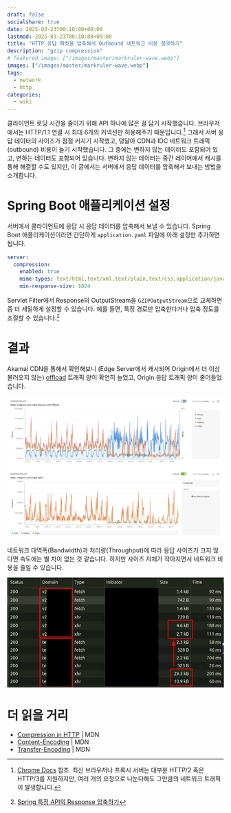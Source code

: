 ```yaml
---
draft: false
socialshare: true
date: 2025-03-23T00:10:00+09:00
lastmod: 2025-03-23T00:10:00+09:00
title: "HTTP 응답 패킷을 압축해서 Outbound 네트워크 비용 절약하기"
description: "gzip compression"
# featured_image: ["/images/master/markruler-wave.webp"]
images: ["/images/master/markruler-wave.webp"]
tags:
  - network
  - http
categories:
  - wiki
---
```


클라이언트 로딩 시간을 줄이기 위해 API 하나에 많은 걸 담기 시작했습니다.
브라우저에서는 HTTP/1.1 연결 시 최대 6개의 커넥션만 허용해주기 때문입니다.[^1]
그래서 서버 응답 데이터의 사이즈가 점점 커지기 시작했고,
덩달아 CDN과 IDC 네트워크 트래픽(outbound) 비용이 늘기 시작했습니다.
그 중에는 변하지 않는 데이터도 포함되어 있고, 변하는 데이터도 포함되어 있습니다.
변하지 않는 데이터는 중간 레이어에서 캐시를 통해 해결할 수도 있지만,
이 글에서는 서버에서 응답 데이터를 압축해서 보내는 방법을 소개합니다.

[^1]: [Chrome Docs](https://github.com/GoogleChrome/developer.chrome.com/blob/e262dd234c039ab14e4ad7c3451153d7636ac12d/site/en/docs/devtools/network/reference/index.md?plain=1#L541-L546) 참조.
최신 브라우저나 프록시 서버는 대부분 HTTP/2 혹은 HTTP/3를 지원하지만,
여러 개의 요청으로 나눈다해도 그만큼의 네트워크 트래픽이 발생합니다.

# Spring Boot 애플리케이션 설정

서버에서 클라이언트에 응답 시 응답 데이터를 압축해서 보낼 수 있습니다.
Spring Boot 애플리케이션이라면 간단하게 `application.yaml` 파일에 아래 설정만 추가하면 됩니다.

```yaml
server:
  compression:
    enabled: true
    mime-types: text/html,text/xml,text/plain,text/css,application/javascript,application/json
    min-response-size: 1024
```

Servlet Filter에서 Response의 OutputStream을 `GZIPOutputStream`으로 교체하면
좀 더 세밀하게 설정할 수 있습니다.
예를 들면, 특정 경로만 압축한다거나 압축 정도를 조절할 수 있습니다.[^2]

[^2]: [Spring 특정 API의 Response 압축하기](https://jongmin4943.tistory.com/entry/Spring-특정-API의-Response-압축하기)

# 결과

Akamai CDN을 통해서 확인해보니
(Edge Server에서 캐시되어 Origin에서 더 이상 불러오지 않는)
[offload](https://techdocs.akamai.com/ion/docs/configure-the-origin-offload-rule#caching)
트래픽 양이 확연히 늘었고,
Origin 응답 트래픽 양이 줄어들었습니다.

![Akamai CDN load compression](/images/network/http-response-compression/akamai-load-compression.png)

네트워크 대역폭(Bandwidth)과 처리량(Throughput)에 따라 응답 사이즈가 크지 않다면 속도에는 별 차이 없는 것 같습니다.
하지만 사이즈 자체가 작아지면서 네트워크 비용을 줄일 수 있습니다.

![before and after http response compression](/images/network/http-response-compression/before-after-http-response-compression.png)

# 더 읽을 거리

- [Compression in HTTP](https://developer.mozilla.org/docs/Web/HTTP/Guides/Compression) | MDN
- [Content-Encoding](https://developer.mozilla.org/docs/Web/HTTP/Reference/Headers/Content-Encoding) | MDN
- [Transfer-Encoding](https://developer.mozilla.org/docs/Web/HTTP/Reference/Headers/Transfer-Encoding) | MDN
